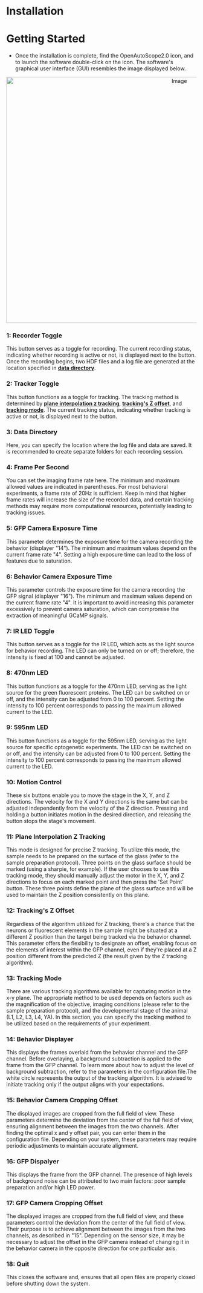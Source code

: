 # Installation

# Getting Started

- Once the installation is complete, find the OpenAutoScope2.0 icon, and to launch the software double-click on the icon.
  The software's graphical user interface (GUI) resembles the image displayed below.
  
<p align="center">
  <img src="https://github.com/mtorkashvand/compact-flourescent-microscope/assets/31863323/b4e17906-7630-4475-9443-ec367f55f1e9" alt="Image" width="900" height="650">
</p>

### 1: Recorder Toggle <a name="recorder-toggle"></a>
This button serves as a toggle for recording. The current recording status, indicating whether recording is active or not, is displayed next to the button.
Once the recording begins, two HDF files and a log file are generated at the location specified in [__data directory__](#data-directory).
### 2: Tracker Toggle <a name="tracker-toggle"></a>
This button functions as a toggle for tracking. The tracking method is determined by [__plane interpolation z tracking__](#plane-interpolation-z-tracking),
[__tracking's Z offset__](#tracking-s-z-offset), and [__tracking mode__](#tracking-mode).
The current tracking status, indicating whether tracking is active or not, is displayed next to the button.
### 3: Data Directory <a name="data-directory"></a>
Here, you can specify the location where the log file and data are saved. It is recommended to create separate folders for each recording session.
### 4: Frame Per Second <a name="frame-per-second"></a>
You can set the imaging frame rate here. The minimum and maximum allowed values are indicated in parentheses. For most behavioral experiments, a frame rate of 20Hz is sufficient.
Keep in mind that higher frame rates will increase the size of the recorded data, and certain tracking methods may require more computational resources,
potentially leading to tracking issues.
### 5: GFP Camera Exposure Time <a name="gfp-camera-exposure-time"></a>
This parameter determines the exposure time for the camera recording the behavior (displayer "14"). The minimum and maximum values depend on the current frame rate "4".
Setting a high exposure time can lead to the loss of features due to saturation.
### 6: Behavior Camera Exposure Time <a name="behavior-camera-exposure-time"></a>
This parameter controls the exposure time for the camera recording the GFP signal (displayer "16"). The minimum and maximum values depend on the current frame rate "4".
It is important to avoid increasing this parameter excessively to prevent camera saturation, which can compromise the extraction of meaningful GCaMP signals.
### 7: IR LED Toggle <a name="ir-led-toggle"></a>
This button serves as a toggle for the IR LED, which acts as the light source for behavior recording.
The LED can only be turned on or off; therefore, the intensity is fixed at 100 and cannot be adjusted.
### 8: 470nm LED <a name="470nm-led"></a>
This button functions as a toggle for the 470nm LED, serving as the light source for the green fluorescent proteins. The LED can be switched on or off,
and the intensity can be adjusted from 0 to 100 percent. Setting the intensity to 100 percent corresponds to passing the maximum allowed current to the LED.
### 9: 595nm LED <a name="595nm-led"></a>
This button functions as a toggle for the 595nm LED, serving as the light source for specific optogenetic experiments. The LED can be switched on or off,
and the intensity can be adjusted from 0 to 100 percent. Setting the intensity to 100 percent corresponds to passing the maximum allowed current to the LED.
### 10: Motion Control <a name="motion-control"></a>
These six buttons enable you to move the stage in the X, Y, and Z directions. The velocity for the X and Y directions is the same but can be adjusted
independently from the velocity of the Z direction. Pressing and holding a button initiates motion in the desired direction, and releasing the button stops the stage's movement.
### 11: Plane Interpolation Z Tracking <a name="plane-interpolation-z-tracking"></a>
This mode is designed for precise Z tracking. To utilize this mode, the sample needs to be prepared on the surface of the glass (refer to the sample preparation protocol).
Three points on the glass surface should be marked (using a sharpie, for example). If the user chooses to use this tracking mode, they should manually adjust the motor
in the X, Y, and Z directions to focus on each marked point and then press the 'Set Point' button. These three points define the plane of the glass surface and will be
used to maintain the Z position consistently on this plane.
### 12: Tracking's Z Offset <a name="tracking-s-z-offset"></a>
Regardless of the algorithm utilized for Z tracking, there's a chance that the neurons or fluorescent elements in the sample might be situated at a different Z position
than the target being tracked via the behavior channel. This parameter offers the flexibility to designate an offset, enabling focus on the elements of interest within the GFP
channel, even if they're placed at a Z position different from the predicted Z (the result given by the Z tracking algorithm).
### 13: Tracking Mode <a name="tracking-mode"></a>
There are various tracking algorithms available for capturing motion in the x-y plane. The appropriate method to be used depends on factors such as the magnification of the
objective, imaging conditions (please refer to the sample preparation protocol), and the developmental stage of the animal (L1, L2, L3, L4, YA). In this section,
you can specify the tracking method to be utilized based on the requirements of your experiment.
### 14: Behavior Displayer <a name="behavior-displayer"></a>
This displays the frames overlaid from the behavior channel and the GFP channel. Before overlaying, a background subtraction is applied to the frame from the GFP channel.
To learn more about how to adjust the level of background subtraction, refer to the parameters in the configuration file.The white circle represents the output of the tracking
algorithm. It is advised to initiate tracking only if the output aligns with your expectations. 
### 15: Behavior Camera Cropping Offset <a name="behavior-camera-cropping-offset"></a>
The displayed images are cropped from the full field of view. These parameters determine the deviation from the center of the full field of view, ensuring alignment between
the images from the two channels. After finding the optimal x and y offset pair, you can enter them in the configuration file. Depending on your system, these parameters may
require periodic adjustments to maintain accurate alignment.
### 16: GFP Dispalyer <a name="gfp-dispalyer"></a>
This displays the frame from the GFP channel. The presence of high levels of background noise can be attributed to two main factors: poor sample preparation and/or high LED power.
### 17: GFP Camera Cropping Offset <a name="gfp-camera-cropping-offset"></a>
The displayed images are cropped from the full field of view, and these parameters control the deviation from the center of the full field of view. Their purpose is to achieve
alignment between the images from the two channels, as described in "15". Depending on the sensor size, it may be necessary to adjust the offset in the GFP camera instead
of changing it in the behavior camera in the opposite direction for one particular axis.
### 18: Quit <a name="quit"></a>
This closes the software and, ensures that all open files are properly closed before shutting down the system.
